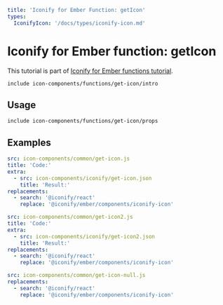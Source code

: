 ```yaml
title: 'Iconify for Ember Function: getIcon'
types:
  IconifyIcon: '/docs/types/iconify-icon.md'
```

# Iconify for Ember function: getIcon

This tutorial is part of [Iconify for Ember functions tutorial](./index.md#functions).

`include icon-components/functions/get-icon/intro`

## Usage

`include icon-components/functions/get-icon/props`

## Examples

```yaml
src: icon-components/common/get-icon.js
title: 'Code:'
extra:
  - src: icon-components/iconify/get-icon.json
    title: 'Result:'
replacements:
  - search: '@iconify/react'
    replace: '@iconify/ember/components/iconify-icon'
```

```yaml
src: icon-components/common/get-icon2.js
title: 'Code:'
extra:
  - src: icon-components/iconify/get-icon2.json
    title: 'Result:'
replacements:
  - search: '@iconify/react'
    replace: '@iconify/ember/components/iconify-icon'
```

```yaml
src: icon-components/common/get-icon-null.js
replacements:
  - search: '@iconify/react'
    replace: '@iconify/ember/components/iconify-icon'
```

